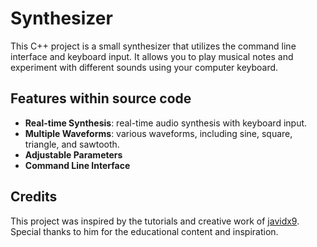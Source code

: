 # Synthesizer

This C++ project is a small synthesizer that utilizes the command line interface and keyboard input. It allows you to play musical notes and experiment with different sounds using your computer keyboard.

## Features within source code

- **Real-time Synthesis**: real-time audio synthesis with keyboard input.
- **Multiple Waveforms**: various waveforms, including sine, square, triangle, and sawtooth.
- **Adjustable Parameters**
- **Command Line Interface**

## Credits
This project was inspired by the tutorials and creative work of [javidx9](https://www.youtube.com/@javidx9). Special thanks to him for the educational content and inspiration.
